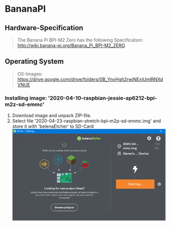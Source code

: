 # BananaPI

## Hardware-Specification
> The Banana Pi BPI-M2 Zero has the following Specification: http://wiki.banana-pi.org/Banana_Pi_BPI-M2_ZERO  

## Operating System
> OS-Images: https://drive.google.com/drive/folders/0B_YnvHgh2rwjNExjUmlRNXdVNUE

### Installing image: '2020-04-10-raspbian-jessie-ap6212-bpi-m2z-sd-emmc'

1. Download image and unpack ZIP-file.
2. Select file '2020-04-23-raspbian-stretch-bpi-m2p-sd-emmc.img' and store it with 'belenaEtcher' to SD-Card
![](./images/Etcher.png)

